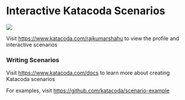 # Interactive Katacoda Scenarios

[![](http://shields.katacoda.com/katacoda/rajkumarshahu/count.svg)](https://www.katacoda.com/rajkumarshahu "Get your profile on Katacoda.com")

Visit https://www.katacoda.com/rajkumarshahu to view the profile and interactive scenarios

### Writing Scenarios
Visit https://www.katacoda.com/docs to learn more about creating Katacoda scenarios

For examples, visit https://github.com/katacoda/scenario-example
